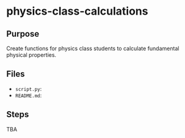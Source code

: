 # physics-class-calculations

## Purpose 
Create functions for physics class students to calculate fundamental physical properties.


## Files
- `script.py`:
- `README.md`:


## Steps
TBA


